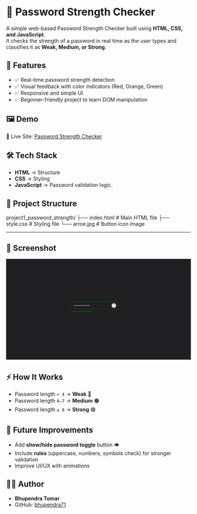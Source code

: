 # 🔑 Password Strength Checker
A simple web-based Password Strength Checker built using **HTML, CSS, and JavaScript**.  
It checks the strength of a password in real time as the user types and classifies it as **Weak, Medium, or Strong**.

## 🚀 Features
- ✅ Real-time password strength detection  
- ✅ Visual feedback with color indicators (Red, Orange, Green)  
- ✅ Responsive and simple UI  
- ✅ Beginner-friendly project to learn DOM manipulation  

## 🖼️ Demo
🔗 Live Site: [Password Strength Checker](https://bhupendra71.github.io/project1_password_strength/)

## 🛠️ Tech Stack
- **HTML** → Structure  
- **CSS** → Styling  
- **JavaScript** → Password validation logic.  

## 📂 Project Structure
project1_password_strength/
├── index.html # Main HTML file
├── style.css # Styling file
└── arroe.jpg # Button icon image


---


## 📸 Screenshot
![Password Strength Checker Screenshot](screenshot.png)


## ⚡ How It Works
- Password length `< 4` → **Weak** 🔴  
- Password length `4–7` → **Medium** 🟠  
- Password length `≥ 8` → **Strong** 🟢  

## 📌 Future Improvements
- Add **show/hide password toggle** button 👁️  
- Include **rules** (uppercase, numbers, symbols check) for stronger validation  
- Improve UI/UX with animations  

## 👨‍💻 Author
- **Bhupendra Tomar**  
- GitHub: [bhupendra71](https://github.com/bhupendra71)


